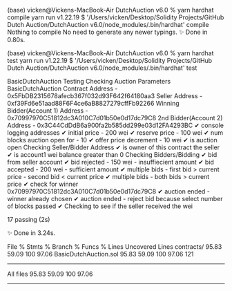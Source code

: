 (base) vicken@Vickens-MacBook-Air DutchAuction v6.0 % yarn hardhat compile
yarn run v1.22.19
$ '/Users/vicken/Desktop/Solidity Projects/GitHub Dutch Auction/DutchAuction v6.0/node_modules/.bin/hardhat' compile
Nothing to compile
No need to generate any newer typings.
✨ Done in 0.80s.

(base) vicken@Vickens-MacBook-Air DutchAuction v6.0 % yarn hardhat test
yarn run v1.22.19
$ '/Users/vicken/Desktop/Solidity Projects/GitHub Dutch Auction/DutchAuction v6.0/node_modules/.bin/hardhat' test

BasicDutchAuction Testing
Checking Auction Parameters
BasicDutchAuction Contract Address - 0x5FbDB2315678afecb367f032d93F642f64180aa3
Seller Address - 0xf39Fd6e51aad88F6F4ce6aB8827279cffFb92266
Winning Bidder(Account 1) Address - 0x70997970C51812dc3A010C7d01b50e0d17dc79C8
2nd Bidder(Account 2) Address - 0x3C44CdDdB6a900fa2b585dd299e03d12FA4293BC
✔ console logging addresses
✔ initial price - 200 wei
✔ reserve price - 100 wei
✔ num blocks auction open for - 10
✔ offer price decrement - 10 wei
✔ is auction open
Checking Seller/Bidder Address
✔ is owner of this contract the seller
✔ is account1 wei balance greater than 0
Checking Bidders/Bidding
✔ bid from seller account
✔ bid rejected - 150 wei - insuffiecient amount
✔ bid accepted - 200 wei - sufficient amount
✔ multiple bids - first bid > current price - second bid < current price
✔ multiple bids - both bids > current price
✔ check for winner
0x70997970C51812dc3A010C7d01b50e0d17dc79C8
✔ auction ended - winner already chosen
✔ auction ended - reject bid because select number of blocks passed
✔ Checking to see if the seller received the wei

17 passing (2s)

✨ Done in 3.24s.

File % Stmts % Branch % Funcs % Lines Uncovered Lines
contracts/ 95.83 59.09 100 97.06
BasicDutchAuction.sol 95.83 59.09 100 97.06 121
------------------------ ---------- ---------- ---------- ---------- ----------------
All files 95.83 59.09 100 97.06
------------------------ ---------- ---------- ---------- ---------- ----------------

